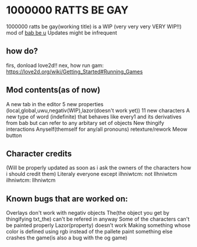 # 1000000 RATTS BE GAY
1000000 ratts be gay(working title) is a WIP (very very very VERY WIP!!) mod of [bab be u](https://github.com/lilybeevee/bab-be-u)
Updates might be infrequent

## how do?
firs, donload love2d!!
nex, how run gam: https://love2d.org/wiki/Getting_Started#Running_Games

## Mod contents(as of now)
A new tab in the editor
5 new properties (local,global,uwu,negativ(WIP),lazor(doesn't work yet))
11 new characters
A new type of word (indefinite) that behaves like every1 and its derivatives from bab but can refer to any arbitary set of objects
New thingify interactions
Anyself(themself for any/all pronouns) retexture/rework
Meow button
## Character credits
(Will be properly updated as soon as i ask the owners of the characters how i should credit them)
Literaly everyone except ilhniwtcm: not Ilhniwtcm
ilhniwtcm: Ilhniwtcm

## Known bugs that are worked on:
Overlays don't work with negativ objects
The(the object you get by thingifying txt_the) can't be refered in anyway
Some of the characters can't be painted properly
Lazor(property) doesn't work
Making something whose color is defined using rgb instead of the pallete paint something else crashes the game(is also a bug with the og game)






 

